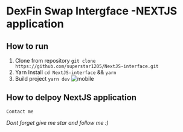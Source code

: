 # DexFin Swap Intergface -NEXTJS application

## How to run
1. Clone from repository 
  `git clone https://github.com/superstar1205/NextJS-interface.git`
2. Yarn Install
   `cd NextJS-interface` && `yarn`
3. Build project
  `yarn dev`
![mobile](https://user-images.githubusercontent.com/86986628/214487734-0fa6cc3f-63a5-4424-8b6d-f4f89525d27f.png)

## How to delpoy NextJS application

`Contact me`

*Dont forget give me star and follow me :)*
